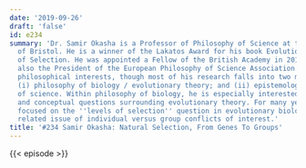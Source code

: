 ```yaml
---
date: '2019-09-26'
draft: 'false'
id: e234
summary: 'Dr. Samir Okasha is a Professor of Philosophy of Science at the University
  of Bristol. He is a winner of the Lakatos Award for his book Evolution and the Levels
  of Selection. He was appointed a Fellow of the British Academy in 2018, and he is
  also the President of the European Philosophy of Science Association. He has broad
  philosophical interests, though most of his research falls into two main areas:
  (i) philosophy of biology / evolutionary theory; and (ii) epistemology /philosophy
  of science. Within philosophy of biology, he is especially interested in foundational
  and conceptual questions surrounding evolutionary theory. For many years, his research
  focused on the ''levels of selection'' question in evolutionary biology, and the
  related issue of individual versus group conflicts of interest.'
title: '#234 Samir Okasha: Natural Selection, From Genes To Groups'
---
```

{{< episode >}}
